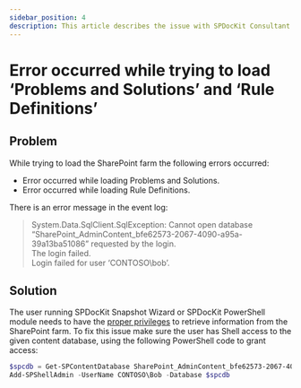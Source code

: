 ```yaml
---
sidebar_position: 4
description: This article describes the issue with SPDocKit Consultant not being able to load Problems and Solutions and Rule Definitions.
---
```


# Error occurred while trying to load ‘Problems and Solutions’ and ‘Rule Definitions’

## Problem

While trying to load the SharePoint farm the following errors occurred:

* Error occurred while loading Problems and Solutions.
* Error occurred while loading Rule Definitions.

There is an error message in the event log:

> System.Data.SqlClient.SqlException: Cannot open database “SharePoint\_AdminContent\_bfe62573-2067-4090-a95a-39a13ba51086” requested by the login.  
> The login failed.  
> Login failed for user ‘CONTOSO\bob’.

## Solution

The user running SPDocKit Snapshot Wizard or SPDocKit PowerShell module needs to have the [proper privileges](../../requirements/user-permission-requirements.mdx) to retrieve information from the SharePoint farm. To fix this issue make sure the user has Shell access to the given content database, using the following PowerShell code to grant access:

```powershell
$spcdb = Get-SPContentDatabase SharePoint_AdminContent_bfe62573-2067-4090-a95a-39a13ba51086
Add-SPShellAdmin -UserName CONTOSO\Bob -Database $spcdb
```


